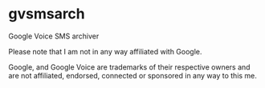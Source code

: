 gvsmsarch
=========

Google Voice SMS archiver

Please note that I am not in any way affiliated with Google.

Google, and Google Voice are trademarks of their respective owners and are not 
affiliated, endorsed, connected or sponsored in any way to this me.